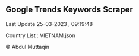

## Google Trends Keywords Scraper 
 
Last Update 25-03-2023 , 09:19:48

Country List :
VIETNAM.json



© Abdul Muttaqin 
